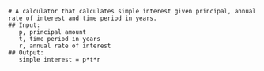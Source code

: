     # A calculator that calculates simple interest given principal, annual rate of interest and time period in years.
    ## Input:
       p, principal amount
       t, time period in years
       r, annual rate of interest
    ## Output:
       simple interest = p*t*r
